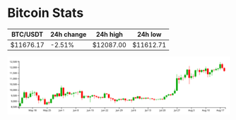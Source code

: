 # Bitcoin Stats

BTC/USDT|24h change|24h high|24h low|
|---|---|---|---|
|$11676.17|-2.51%|$12087.00|$11612.71|

<img src="./chart.svg">
